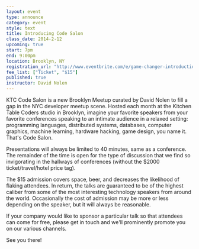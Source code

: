 ```yaml
---
layout: event
type: announce
category: event
style: text
title: Introducing Code Salon
class_date: 2014-2-12
upcoming: true
start: 7pm
end: 9:00pm
location: Brooklyn, NY
registration_url: "http://www.eventbrite.com/e/game-changer-introduction-to-unity2d-tickets-9941847333"
fee_list: ["Ticket", "$15"]
published: true
instructor: David Nolen
---
```


KTC Code Salon is a new Brooklyn Meetup curated by David Nolen to fill a gap in the NYC developer meetup scene. Hosted each month at the Kitchen Table Coders studio in Brooklyn, imagine your favorite speakers from your favorite conferences speaking to an intimate audience in a relaxed setting: programming languages, distributed systems, databases, computer graphics, machine learning, hardware hacking, game design, you name it. That's Code Salon.

Presentations will always be limited to 40 minutes, same as a conference. The remainder of the time is open for the type of discussion that we find so invigorating in the hallways of conferences (without the $2000 ticket/travel/hotel price tag).

The $15 admission covers space, beer, and decreases the likelihood of flaking attendees. In return, the talks are guaranteed to be of the highest caliber from some of the most interesting technology speakers from around the world. Occasionally the cost of admission may be more or less depending on the speaker, but it will always be reasonable.

If your company would like to sponsor a particular talk so that attendees can come for free, please get in touch and we'll prominently promote you on our various channels.

See you there!
